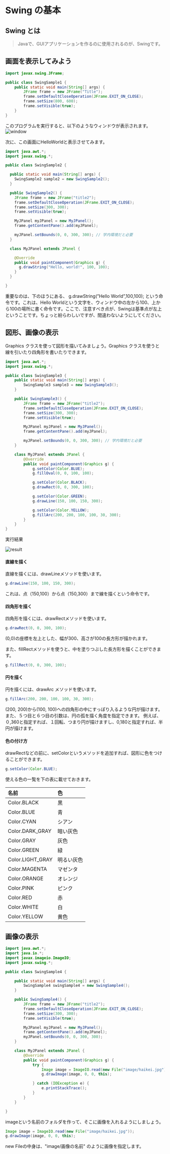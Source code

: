 # Swing の基本

## Swing とは
> Javaで、GUIアプリケーションを作るのに使用されるのが、Swingです。

## 画面を表示してみよう
```java
import javax.swing.JFrame;

public class SwingSample1 {
	public static void main(String[] args) {
		JFrame frame = new JFrame("Title");
		frame.setDefaultCloseOperation(JFrame.EXIT_ON_CLOSE);
		frame.setSize(800, 600);
		frame.setVisible(true);
	}
}
```
このプログラムを実行すると、以下のようなウィンドウが表示されます。
![window](img/[CSSC2016]SwingSample1の実行結果.png)


次に、この画面にHelloWorldと表示させてみます。

```java
import java.awt.*;
import javax.swing.*;

public class SwingSample2 {

  public static void main(String[] args) {
    SwingSample2 sample2 = new SwingSample2();
  }

  public SwingSample2() {
    JFrame frame = new JFrame("title2");
    frame.setDefaultCloseOperation(JFrame.EXIT_ON_CLOSE);
    frame.setSize(300, 300);
    frame.setVisible(true);

    MyJPanel myJPanel = new MyJPanel();
    frame.getContentPane().add(myJPanel);

    myJPanel.setBounds(0, 0, 300, 300); // 学内環境だと必要
  }

  class MyJPanel extends JPanel {

    @Override
    public void paintComponent(Graphics g) {
      g.drawString("Hello, world!", 100, 100);
    }
  }

}
```
重要なのは、下のほうにある、 g.drawString(”Hello World”,100,100); という命令です。これは、Hello Worldという文字を、ウィンドウ中の左から100、上から100の場所に書く命令です。ここで、注意すべき点が、Swingは基準点が左上ということです。ちょっと紛らわしいですが、間違わないようにしてください。

## 図形、画像の表示

Graphics クラスを使って図形を描いてみましょう。Graphics クラスを使うと 線を引いたり四角形を書いたりできます。

```java
import java.awt.*;
import javax.swing.*;

public class SwingSample3 {
	public static void main(String[] args) {
		SwingSample3 sample3 = new SwingSample3();
	}

	public SwingSample3() {
		JFrame frame = new JFrame("title2");
		frame.setDefaultCloseOperation(JFrame.EXIT_ON_CLOSE);
		frame.setSize(300, 300);
		frame.setVisible(true);

		MyJPanel myJPanel = new MyJPanel();
		frame.getContentPane().add(myJPanel);

		myJPanel.setBounds(0, 0, 300, 300); // 学内環境だと必要
	}

	class MyJPanel extends JPanel {
		@Override
		public void paintComponent(Graphics g) {
			g.setColor(Color.BLUE);
			g.fillOval(0, 0, 100, 100);

			g.setColor(Color.BLACK);
			g.drawRect(0, 0, 300, 100);

			g.setColor(Color.GREEN);
			g.drawLine(150, 100, 150, 300);

			g.setColor(Color.YELLOW);
			g.fillArc(200, 200, 100, 100, 30, 300);
		}
	}
}
```
実行結果

![result](img/[CSSC2016]SwingSample3の実行結果.png)

#### 直線を描く
直線を描くには、drawLineメソッドを使います。
```java
g.drawLine(150, 100, 150, 300);
```
これは、点（150,100）から点（150,300）まで線を描くという命令です。

#### 四角形を描く
四角形を描くには、drawRectメソッドを使います。
```java
g.drawRect(0, 0, 300, 100);
```
(0,0)の座標を左上とした、幅が300、高さが100の長方形が描かれます。

また、fillRectメソッドを使うと、中を塗りつぶした長方形を描くことができます。
```java
g.fillRect(0, 0, 300, 100);
```

#### 円を描く
円を描くには、drawArc メソッドを使います。
```java
g.fillArc(200, 200, 100, 100, 30, 300);
```
(200, 200)から(100, 100)への四角形の中にすっぽり入るような円が描けます。
<br>
また、５つ目と６つ目の引数は、円の孤を描く角度を指定できます。
例えば、０,360と指定すれば、１回転、つまり円が描けますし、0,180と指定すれば、半円が描けます。

#### 色の付け方
drawRectなどの前に、setColorというメソッドを追加すれば、図形に色をつけることができます。
```java
g.setColor(Color.BLUE);
```
使える色の一覧を下の表に載せておきます。

| 名前 | 色 |
|:----|:----|
| Color.BLACK | 黒 |
| Color.BLUE | 青 |
| Color.CYAN | シアン |
| Color.DARK_GRAY | 暗い灰色 |
| Color.GRAY | 灰色 |
| Color.GREEN | 緑 |
| Color.LIGHT_GRAY | 明るい灰色 |
| Color.MAGENTA | マゼンタ |
| Color.ORANGE | オレンジ |
| Color.PINK | ピンク |
| Color.RED | 赤 |
| Color.WHITE | 白 |
| Color.YELLOW | 黄色 |

## 画像の表示
```java
import java.awt.*;
import java.io.*;
import javax.imageio.ImageIO;
import javax.swing.*;

public class SwingSample4 {

    public static void main(String[] args) {
        SwingSample4 swingSample4 = new SwingSample4();
    }

    public SwingSample4() {
        JFrame frame = new JFrame("title2");
        frame.setDefaultCloseOperation(JFrame.EXIT_ON_CLOSE);
        frame.setSize(300, 300);
        frame.setVisible(true);

        MyJPanel myJPanel = new MyJPanel();
        frame.getContentPane().add(myJPanel);
        myJPanel.setBounds(0, 0, 300, 300);
    }

    class MyJPanel extends JPanel {
        @Override
        public void paintComponent(Graphics g) {
            try {
                Image image = ImageIO.read(new File("image/haikei.jpg"));
                g.drawImage(image, 0, 0, this);

            } catch (IOException e) {
                e.printStackTrace();
            }
        }
    }

}
```
imageという名前のフォルダを作って、そこに画像を入れるようにしましょう。

```java
Image image = ImageIO.read(new File("image/haikei.jpg"));
g.drawImage(image, 0, 0, this);
```
new Fileの中身は、"image/画像の名前" のように画像を指定します。
